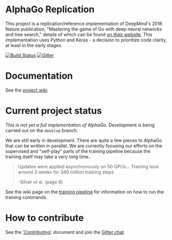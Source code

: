 # AlphaGo Replication

This project is a replication/reference implementation of DeepMind's 2016 Nature publication, "Mastering the game of Go with deep neural networks and tree search," details of which can be found [on their website](http://deepmind.com/alpha-go.html). This implementation uses Python and Keras - a decision to prioritize code clarity, at least in the early stages.

[![Build Status](https://travis-ci.org/Rochester-NRT/AlphaGo.svg?branch=develop)](https://travis-ci.org/Rochester-NRT/AlphaGo)
[![Gitter](https://badges.gitter.im/Rochester-NRT/AlphaGo.svg)](https://gitter.im/Rochester-NRT/AlphaGo?utm_source=badge&utm_medium=badge&utm_campaign=pr-badge)

# Documentation

See the [project wiki](https://github.com/Rochester-NRT/AlphaGo/wiki).

# Current project status

_This is not yet a full implementation of AlphaGo_. Development is being carried out on the `develop` branch.

We are still early in development. There are quite a few pieces to AlphaGo that can be written in parallel. We are currently focusing our efforts on the supervised and "self-play" parts of the training pipeline because the training itself may take a very long time..

> Updates were applied asynchronously on 50 GPUs... Training took around 3 weeks for 340 million training steps
>
> -Silver et al. (page 8)

See the wiki page on the [training pipeline](https://github.com/Rochester-NRT/AlphaGo/wiki/Neural-Networks-and-Training) for information on how to run the training commands.

# How to contribute

See the ['Contributing'](CONTRIBUTING.md) document and join the [Gitter chat](https://gitter.im/Rochester-NRT/AlphaGo?utm_source=badge&utm_medium=badge&utm_campaign=pr-badge).
